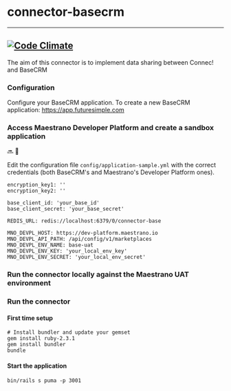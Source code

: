 # connector-basecrm
-------------------------------------
[![Code Climate](https://codeclimate.com/github/maestrano/connector-basecrm/badges/gpa.svg)](https://codeclimate.com/github/maestrano/connector-basecrm)
-------------------------------------
The aim of this connector is to implement data sharing between Connec! and BaseCRM

### Configuration

Configure your BaseCRM application. To create a new BaseCRM application:
https://app.futuresimple.com

### Access Maestrano Developer Platform and create a sandbox application

:soon: :construction:


Edit the configuration file `config/application-sample.yml` with the correct credentials (both BaseCRM's and Maestrano's Developer Platform ones).
```
encryption_key1: ''
encryption_key2: ''

base_client_id: 'your_base_id'
base_client_secret: 'your_base_secret'

REDIS_URL: redis://localhost:6379/0/connector-base

MNO_DEVPL_HOST: https://dev-platform.maestrano.io
MNO_DEVPL_API_PATH: /api/config/v1/marketplaces
MNO_DEVPL_ENV_NAME: base-uat
MNO_DEVPL_ENV_KEY: 'your_local_env_key'
MNO_DEVPL_ENV_SECRET: 'your_local_env_secret'

```

### Run the connector locally against the Maestrano UAT environment

### Run the connector
#### First time setup
```
# Install bundler and update your gemset
gem install ruby-2.3.1
gem install bundler
bundle
```

#### Start the application
```
bin/rails s puma -p 3001
```
